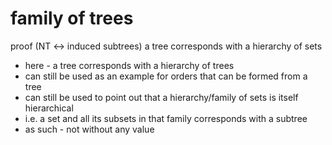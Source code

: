 
# family of trees

proof (NT <-> induced subtrees)
a tree corresponds with a hierarchy of sets
- here - a tree corresponds with a hierarchy of trees
- can still be used as an example for orders
  that can be formed from a tree
- can still be used to point out that a
  hierarchy/family of sets is itself hierarchical
- i.e. a set and all its subsets in that family
  corresponds with a subtree
- as such - not without any value
